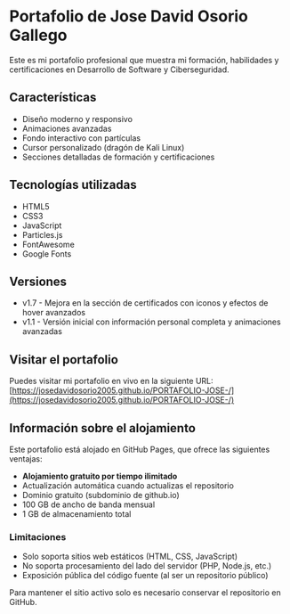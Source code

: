 # Portafolio de Jose David Osorio Gallego

Este es mi portafolio profesional que muestra mi formación, habilidades y certificaciones en Desarrollo de Software y Ciberseguridad.

## Características

- Diseño moderno y responsivo
- Animaciones avanzadas
- Fondo interactivo con partículas
- Cursor personalizado (dragón de Kali Linux)
- Secciones detalladas de formación y certificaciones

## Tecnologías utilizadas

- HTML5
- CSS3
- JavaScript
- Particles.js
- FontAwesome
- Google Fonts

## Versiones

- v1.7 - Mejora en la sección de certificados con iconos y efectos de hover avanzados
- v1.1 - Versión inicial con información personal completa y animaciones avanzadas

## Visitar el portafolio

Puedes visitar mi portafolio en vivo en la siguiente URL:
[https://josedavidosorio2005.github.io/PORTAFOLIO-JOSE-/](https://josedavidosorio2005.github.io/PORTAFOLIO-JOSE-/)

## Información sobre el alojamiento

Este portafolio está alojado en GitHub Pages, que ofrece las siguientes ventajas:

- **Alojamiento gratuito por tiempo ilimitado**
- Actualización automática cuando actualizas el repositorio
- Dominio gratuito (subdominio de github.io)
- 100 GB de ancho de banda mensual
- 1 GB de almacenamiento total

### Limitaciones
- Solo soporta sitios web estáticos (HTML, CSS, JavaScript)
- No soporta procesamiento del lado del servidor (PHP, Node.js, etc.)
- Exposición pública del código fuente (al ser un repositorio público)

Para mantener el sitio activo solo es necesario conservar el repositorio en GitHub.
